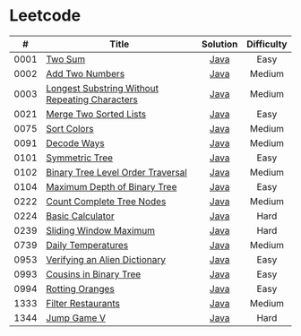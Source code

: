 # Leetcode
| #  |Title	 | Solution	 |Difficulty|
|:--:|-----|:-----:|:------:|
|0001|[Two Sum](https://leetcode.com/problems/two-sum/)|[Java](https://github.com/kwy518/leetcode/blob/master/src/0001_TwoSum)	   	 | Easy     |
|0002|[Add Two Numbers](https://leetcode.com/problems/add-two-numbers/)| [Java](https://github.com/kwy518/leetcode/blob/master/src/0002_AddTwoNumbers)|Medium|
|0003|[Longest Substring Without Repeating Characters](https://leetcode.com/problems/longest-substring-without-repeating-characters/)|[Java](https://github.com/kwy518/leetcode/blob/master/src/0003_LongestSubStringWithoutRepeatingCharacters)|Medium|
|0021|[Merge Two Sorted Lists](https://leetcode.com/problems/merge-two-sorted-lists/)|[Java](https://github.com/kwy518/leetcode/blob/master/src/0021_MergeTwoSortedLists)|Easy|
|0075|[Sort Colors](https://leetcode.com/problems/sort-colors)|[Java](https://github.com/kwy518/leetcode/tree/master/src/0075_SortColors)|Medium|
|0091|[Decode Ways](https://leetcode.com/problems/decode-ways/)|[Java](https://github.com/kwy518/leetcode/tree/master/src/0091_DecodeWays)|Medium|
|0101|[Symmetric Tree](https://leetcode.com/problems/symmetric-tree/)|[Java](https://github.com/kwy518/leetcode/blob/master/src/0101_SymmetricTree)|Easy|
|0102|[Binary Tree Level Order Traversal](https://leetcode.com/problems/binary-tree-level-order-traversal/)|[Java](https://github.com/kwy518/leetcode/tree/master/src/0102_BinaryTreeLevelOrderTraversal)|Medium|
|0104|[Maximum Depth of Binary Tree](https://leetcode.com/problems/maximum-depth-of-binary-tree/)|[Java](https://github.com/kwy518/leetcode/tree/master/src/0104_MaximumDepthofBinaryTree)|Easy|
|0222|[Count Complete Tree Nodes](https://leetcode.com/problems/count-complete-tree-nodes)|[Java](https://github.com/kwy518/leetcode/tree/master/src/0222_CountCompleteTreeNodes)|Medium|
|0224|[Basic Calculator](https://leetcode.com/problems/basic-calculator)|[Java](https://github.com/kwy518/leetcode/tree/master/src/0224_BasicCalculator)|Hard|
|0239|[Sliding Window Maximum](https://leetcode.com/problems/sliding-window-maximum)|[Java](https://github.com/kwy518/leetcode/tree/master/src/0239_Sliding%20Window%20Maximum)|Hard|
|0739|[Daily Temperatures](https://leetcode.com/problems/daily-temperatures/)|[Java](https://github.com/kwy518/leetcode/tree/master/src/0739_DailyTemperatures)|Medium|
|0953|[Verifying an Alien Dictionary](https://leetcode.com/problems/verifying-an-alien-dictionary/)|[Java](https://github.com/kwy518/leetcode/tree/master/src/0953_VerifyingAlienDictionary)|Easy|
|0993|[Cousins in Binary Tree](https://leetcode.com/problems/cousins-in-binary-tree/)|[Java](https://github.com/kwy518/leetcode/tree/master/src/0993_CousinsBinaryTree)|Easy|
|0994|[Rotting Oranges](https://leetcode.com/problems/rotting-oranges/)|[Java](https://github.com/kwy518/leetcode/tree/master/src/0994_RottingOranges)|Easy|
|1333|[Filter Restaurants](https://leetcode.com/problems/filter-restaurants-by-vegan-friendly-price-and-distance/submissions/)|[Java](https://github.com/kwy518/leetcode/tree/master/src/1333_FilterRestaurants)|Medium|
|1344|[Jump Game V](https://leetcode.com/problems/jump-game-v)|[Java](https://github.com/kwy518/leetcode/tree/master/src/1344_JumpGameV)|Hard|
